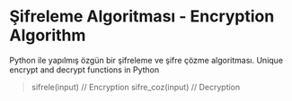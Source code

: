 # Şifreleme Algoritması - Encryption Algorithm
 Python ile yapılmış özgün bir şifreleme ve şifre çözme algoritması.
 Unique encrypt and decrypt functions in Python
 >sifrele(input)          // Encryption
 >sifre_coz(input)    // Decryption
 
